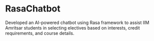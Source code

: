 # RasaChatbot
Developed an AI-powered chatbot using Rasa framework to assist IIM Amritsar students in selecting electives based on interests, credit requirements, and course details.
